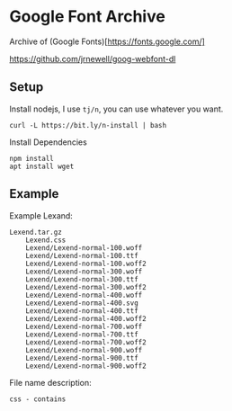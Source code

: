# Google Font Archive

Archive of (Google Fonts)[https://fonts.google.com/]

https://github.com/jrnewell/goog-webfont-dl

## Setup

Install nodejs, I use `tj/n`, you can use whatever you want.

    curl -L https://bit.ly/n-install | bash

Install Dependencies

    npm install
    apt install wget

## Example

Example Lexand:

    Lexend.tar.gz
        Lexend.css
        Lexend/Lexend-normal-100.woff
        Lexend/Lexend-normal-100.ttf
        Lexend/Lexend-normal-100.woff2
        Lexend/Lexend-normal-300.woff
        Lexend/Lexend-normal-300.ttf
        Lexend/Lexend-normal-300.woff2
        Lexend/Lexend-normal-400.woff
        Lexend/Lexend-normal-400.svg
        Lexend/Lexend-normal-400.ttf
        Lexend/Lexend-normal-400.woff2
        Lexend/Lexend-normal-700.woff
        Lexend/Lexend-normal-700.ttf
        Lexend/Lexend-normal-700.woff2
        Lexend/Lexend-normal-900.woff
        Lexend/Lexend-normal-900.ttf
        Lexend/Lexend-normal-900.woff2

File name description:

    css - contains
